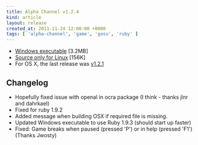 ```yaml
---
title: Alpha Channel v1.2.4
kind: article
layout: release
created_at: 2011-11-24 12:00:00 +0000
tags: [ 'alpha-channel', 'game', 'gosu', 'ruby' ]
---
```


* [Windows executable](http://dl.dropbox.com/u/33370854/games/alpha_channel/alpha_channel_v1_2_4_WIN32.zip) [3.2MB]
* [Source only for Linux](http://dl.dropbox.com/u/33370854/games/alpha_channel/alpha_channel_v1_2_4_SOURCE.zip) [156K]
* For OS X, the last release was [v1.2.1](/games/alpha_channel/releases/v1_2_1)

Changelog
---------

* Hopefully fixed issue with openal in ocra package (I think - thanks jlnr and dahrkael)
* Fixed for ruby 1.9.2
* Added message when building OSX if required file is missing.
* Updated Windows executable to use Ruby 1.9.3 (should start up faster)
* Fixed: Game breaks when paused (pressed 'P') or in help (pressed 'F1') (Thanks Jwosty)